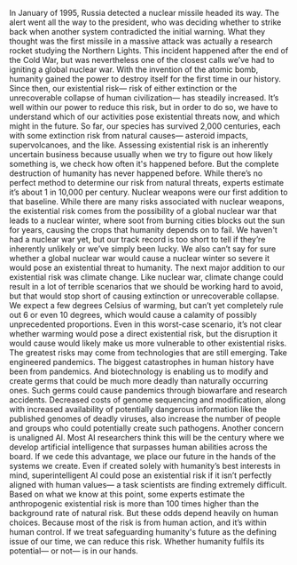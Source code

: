 In January of 1995, Russia detected a nuclear missile headed its way. The alert went all the way to the president, who was deciding whether to strike back when another system contradicted the initial warning. What they thought was the first missile in a massive attack was actually a research rocket studying the Northern Lights. This incident happened  after the end of the Cold War, but was nevertheless one of the closest calls we’ve had to igniting a global nuclear war. With the invention of the atomic bomb, humanity gained the power to destroy itself for the first time in our history. Since then, our existential risk— risk of either extinction or the unrecoverable collapse  of human civilization— has steadily increased. It’s well within our power to reduce this risk, but in order to do so, we have to understand which  of our activities pose existential threats now,  and which might in the future. So far, our species has survived 2,000 centuries, each with some extinction risk from natural causes— asteroid impacts, supervolcanoes, and the like. Assessing existential risk is  an inherently uncertain business because usually when we try to figure out how likely something is, we check how often it's happened before. But the complete destruction of humanity has never happened before. While there’s no perfect method to determine our risk from natural threats, experts estimate it’s about  1 in 10,000 per century. Nuclear weapons were our first addition to that baseline. While there are many risks associated with nuclear weapons, the existential risk comes from the possibility of a global nuclear war that leads to a nuclear winter, where soot from burning cities blocks out the sun for years, causing the crops that humanity depends on to fail. We haven't had a nuclear war yet, but our track record is too short to tell if they’re inherently unlikely or we’ve simply been lucky. We also can’t say for sure whether a global nuclear war would cause a nuclear winter so severe it would pose an existential threat to humanity. The next major addition to our existential risk was climate change. Like nuclear war,  climate change could result in a lot of terrible scenarios  that we should be working hard to avoid, but that would stop short of causing extinction or unrecoverable collapse. We expect a few degrees Celsius of warming, but can’t yet completely  rule out 6 or even 10 degrees, which would cause a calamity of possibly unprecedented proportions. Even in this worst-case scenario, it’s not clear whether warming would pose a direct existential risk, but the disruption it would cause would likely make us more vulnerable to other existential risks. The greatest risks may come  from technologies that are still emerging. Take engineered pandemics. The biggest catastrophes in human history have been from pandemics. And biotechnology is enabling us to modify and create germs that could be much more deadly than naturally occurring ones. Such germs could cause pandemics  through biowarfare and research accidents. Decreased costs of genome sequencing and modification, along with increased availability of potentially dangerous information like the published genomes  of deadly viruses, also increase the number of people and groups who could potentially create such pathogens. Another concern is unaligned AI. Most AI researchers think this will be the century where we develop artificial intelligence that surpasses human abilities across the board. If we cede this advantage, we place our future in the hands of the systems we create. Even if created solely with humanity’s  best interests in mind, superintelligent AI could pose  an existential risk if it isn’t perfectly aligned  with human values— a task scientists are finding extremely difficult. Based on what we know at this point, some experts estimate the anthropogenic existential risk is more than 100 times higher  than the background rate of natural risk. But these odds depend heavily on human choices. Because most of the risk is from human action, and it’s within human control. If we treat safeguarding humanity's future as the defining issue of our time, we can reduce this risk. Whether humanity fulfils its potential— or not— is in our hands. 